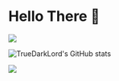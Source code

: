 # Hello There 👋

![](https://komarev.com/ghpvc/?username=TrueDarkLord&color=ff69b4&style=flat&label=PROFILE+VIEWS)

![TrueDarkLord's GitHub stats](https://github-readme-stats.vercel.app/api?username=TrueDarkLord&show_icons=true&theme=radical)

![](https://github-profile-trophy.vercel.app/?username=TrueDarkLord&theme=onedark)
